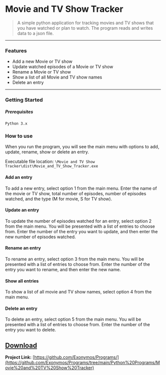 
# Movie and TV Show Tracker


> A simple python application for tracking movies and TV shows that you have watched or plan to watch. The program reads and writes data to a json file.

------------


### Features

- Add a new Movie or TV show
- Update watched episodes of a Movie or TV show
- Rename a Movie or TV show
- Show a list of all Movie and TV show names
- Delete an entry

------------


### Getting Started

##### Prerequisites

```shell
Python 3.x
```


### How to use

When you run the program, you will see the main menu with options to add, update, rename, show or delete an entry.

Executable file location: `\Movie and TV Show Tracker\dist\Movie_and_TV_Show_Tracker.exe`

#### Add an entry

To add a new entry, select option 1 from the main menu. Enter the name of the movie or TV show, total number of episodes, number of episodes watched, and the type (M for movie, S for TV show).

#### Update an entry

To update the number of episodes watched for an entry, select option 2 from the main menu. You will be presented with a list of entries to choose from. Enter the number of the entry you want to update, and then enter the new number of episodes watched.

#### Rename an entry

To rename an entry, select option 3 from the main menu. You will be presented with a list of entries to choose from. Enter the number of the entry you want to rename, and then enter the new name.

#### Show all entries

To show a list of all movie and TV show names, select option 4 from the main menu.

#### Delete an entry

To delete an entry, select option 5 from the main menu. You will be presented with a list of entries to choose from. Enter the number of the entry you want to delete.

## [Download](https://github.com/Exonymos/Programs/releases/download/movietvshowmanage/Movie.and.TV.Show.Tracker.rar)

**Project Link:** [https://github.com/Exonymos/Programs/](https://github.com/Exonymos/Programs/tree/main/Python%20Programs/Movie%20and%20TV%20Show%20Tracker)
